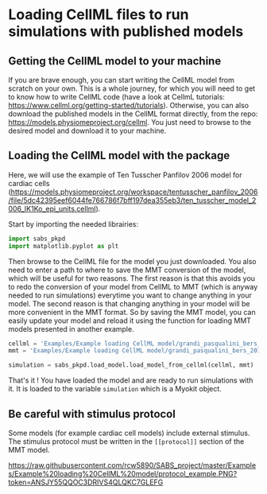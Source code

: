 
# Loading CellML files to run simulations with published models

## Getting the CellML model to your machine

If you are brave enough, you can start writing the CellML model from scratch on your own. This is a whole journey, for which you will need to get to know how to write CellML code (have a look at CellmL tutorials: https://www.cellml.org/getting-started/tutorials). Otherwise, you can also download the published models in the CellML format directly, from the repo: https://models.physiomeproject.org/cellml. You just need to browse to the desired model and download it to your machine.

## Loading the CellML model with the package

Here, we will use the example of Ten Tusscher Panfilov 2006 model for cardiac cells (https://models.physiomeproject.org/workspace/tentusscher_panfilov_2006/file/5dc42395eef6044fe766786f7bff197dea355eb3/ten_tusscher_model_2006_IK1Ko_epi_units.cellml).

Start by importing the needed librairies:

```python
import sabs_pkpd
import matplotlib.pyplot as plt
```

Then browse to the CellML file for the model you just downloaded. You also need to enter a path to where to save the MMT conversion of the model, which will be useful for two reasons. The first reason is that this avoids you to redo the conversion of your model from CellML to MMT (which is anyway needed to run simulations) everytime you want to change anything in your model. The second reason is that changing anything in your model will be more convenient in the MMT format. So by saving the MMT model, you can easily update your model and reload it using the function for loading MMT models presented in another example.

```python
cellml = 'Examples/Example loading CellML model/grandi_pasqualini_bers_2010.cellml'
mmt = 'Examples/Example loading CellML model/grandi_pasqualini_bers_2010.mmt'

simulation = sabs_pkpd.load_model.load_model_from_cellml(cellml, mmt)
``` 

That's it ! You have loaded the model and are ready to run simulations with it. It is loaded to the variable ```simulation``` which is a Myokit object.

## Be careful with stimulus protocol

Some models (for example cardiac cell models) include external stimulus. The stimulus protocol must be written in the ```[[protocol]]``` section of the MMT model.

https://raw.githubusercontent.com/rcw5890/SABS_project/master/Examples/Example%20loading%20CellML%20model/protocol_example.PNG?token=ANSJY55QQOC3DRIVS4QLQKC7GLEFG

